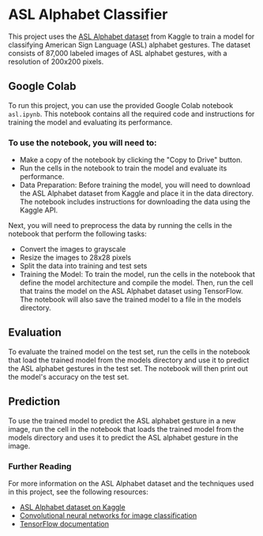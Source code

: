 
# ASL Alphabet Classifier
This project uses the [ASL Alphabet dataset](https://www.kaggle.com/grassknoted/asl-alphabet) from Kaggle to train a model for classifying American Sign Language (ASL) alphabet gestures. The dataset consists of 87,000 labeled images of ASL alphabet gestures, with a resolution of 200x200 pixels.

## Google Colab
To run this project, you can use the provided Google Colab notebook ```asl.ipynb```. This notebook contains all the required code and instructions for training the model and evaluating its performance.

### To use the notebook, you will need to:

* Make a copy of the notebook by clicking the "Copy to Drive" button.
* Run the cells in the notebook to train the model and evaluate its performance.
* Data Preparation: 
Before training the model, you will need to download the ASL Alphabet dataset from Kaggle and place it in the data directory. The notebook includes instructions for downloading the data using the Kaggle API.

Next, you will need to preprocess the data by running the cells in the notebook that perform the following tasks:

* Convert the images to grayscale
* Resize the images to 28x28 pixels
* Split the data into training and test sets
* Training the Model: 
To train the model, run the cells in the notebook that define the model architecture and compile the model. Then, run the cell that trains the model on the ASL Alphabet dataset using TensorFlow. The notebook will also save the trained model to a file in the models directory.

## Evaluation
To evaluate the trained model on the test set, run the cells in the notebook that load the trained model from the models directory and use it to predict the ASL alphabet gestures in the test set. The notebook will then print out the model's accuracy on the test set.

## Prediction
To use the trained model to predict the ASL alphabet gesture in a new image, run the cell in the notebook that loads the trained model from the models directory and uses it to predict the ASL alphabet gesture in the image.

### Further Reading
For more information on the ASL Alphabet dataset and the techniques used in this project, see the following resources:

* [ ASL Alphabet dataset on Kaggle ](https://www.kaggle.com/grassknoted/asl-alphabet)
* [Convolutional neural networks for image classification](https://www.kaggle.com/grassknoted/asl-alphabet)
* [TensorFlow documentation](https://www.tensorflow.org/api_docs/python/tf)
